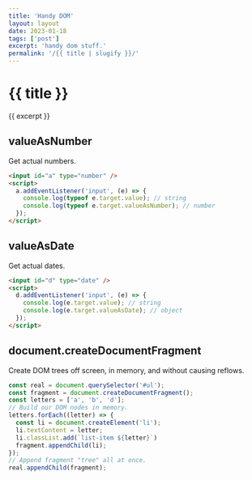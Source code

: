 ```yaml
---
title: 'Handy DOM'
layout: layout
date: 2023-01-18
tags: ['post']
excerpt: 'handy dom stuff.'
permalink: '/{{ title | slugify }}/'
---
```


<hgroup>
	<h1>{{ title }}</h1>
	<p>{{ excerpt }}</p>
</hgroup>

## valueAsNumber

Get actual numbers.

```html
<input id="a" type="number" />
<script>
  a.addEventListener('input', (e) => {
    console.log(typeof e.target.value); // string
    console.log(typeof e.target.valueAsNumber); // number
  });
</script>
```

## valueAsDate

Get actual dates.

```html
<input id="d" type="date" />
<script>
  d.addEventListener('input', (e) => {
    console.log(e.target.value); // string
    console.log(e.target.valueAsDate); // object
  });
</script>
```

## document.createDocumentFragment

Create DOM trees off screen, in memory, and without causing reflows.

```js
const real = document.querySelector('#ul');
const fragment = document.createDocumentFragment();
const letters = ['a', 'b', 'd'];
// Build our DOM nodes in memory.
letters.forEach((letter) => {
  const li = document.createElement('li');
  li.textContent = letter;
  li.classList.add(`list-item ${letter}`)
  fragment.appendChild(li);
});
// Append fragment "tree" all at once.
real.appendChild(fragment);
```
